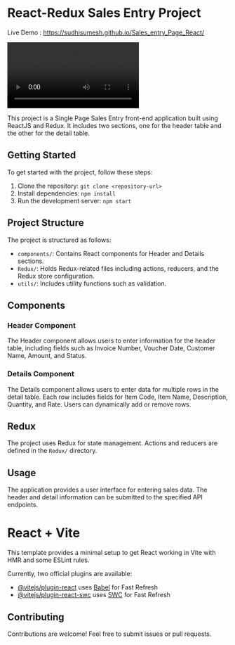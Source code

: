 # React-Redux Sales Entry Project
 
 Live Demo : https://sudhisumesh.github.io/Sales_entry_Page_React/
 
  <video src="WhatsApp%20Video%202024-02-02%20at%2011.50.50%20AM.mp4" controls title="Title"></video>

This project is a Single Page Sales Entry front-end application built using ReactJS and Redux. It includes two sections, one for the header table and the other for the detail table.

## Getting Started

To get started with the project, follow these steps:

1. Clone the repository: `git clone <repository-url>`
2. Install dependencies: `npm install`
3. Run the development server: `npm start`

## Project Structure

The project is structured as follows:

- `components/`: Contains React components for Header and Details sections.
- `Redux/`: Holds Redux-related files including actions, reducers, and the Redux store configuration.
- `utils/`: Includes utility functions such as validation.

## Components

### Header Component

The Header component allows users to enter information for the header table, including fields such as Invoice Number, Voucher Date, Customer Name, Amount, and Status.

### Details Component

The Details component allows users to enter data for multiple rows in the detail table. Each row includes fields for Item Code, Item Name, Description, Quantity, and Rate. Users can dynamically add or remove rows.

## Redux

The project uses Redux for state management. Actions and reducers are defined in the `Redux/` directory.


## Usage

The application provides a user interface for entering sales data. The header and detail information can be submitted to the specified API endpoints.

# React + Vite

This template provides a minimal setup to get React working in Vite with HMR and some ESLint rules.

Currently, two official plugins are available:

- [@vitejs/plugin-react](https://github.com/vitejs/vite-plugin-react/blob/main/packages/plugin-react/README.md) uses [Babel](https://babeljs.io/) for Fast Refresh
- [@vitejs/plugin-react-swc](https://github.com/vitejs/vite-plugin-react-swc) uses [SWC](https://swc.rs/) for Fast Refresh

## Contributing

Contributions are welcome! Feel free to submit issues or pull requests.